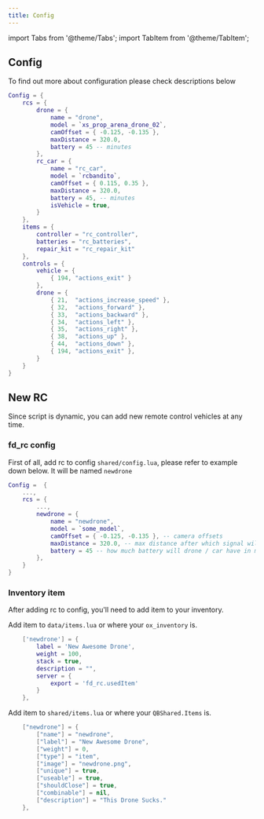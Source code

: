 ```yaml
---
title: Config
---
```


import Tabs from '@theme/Tabs';
import TabItem from '@theme/TabItem';

## Config

To find out more about configuration please check descriptions below

```lua
Config = {
    rcs = {
        drone = {
            name = "drone",
            model = `xs_prop_arena_drone_02`,
            camOffset = { -0.125, -0.135 },
            maxDistance = 320.0,
            battery = 45 -- minutes
        },
        rc_car = {
            name = "rc_car",
            model = `rcbandito`,
            camOffset = { 0.115, 0.35 },
            maxDistance = 320.0,
            battery = 45, -- minutes
            isVehicle = true,
        }
    },
    items = {
        controller = "rc_controller",
        batteries = "rc_batteries",
        repair_kit = "rc_repair_kit"
    },
    controls = {
        vehicle = {
            { 194, "actions_exit" }
        },
        drone = {
            { 21,  "actions_increase_speed" },
            { 32,  "actions_forward" },
            { 33,  "actions_backward" },
            { 34,  "actions_left" },
            { 35,  "actions_right" },
            { 38,  "actions_up" },
            { 44,  "actions_down" },
            { 194, "actions_exit" },
        }
    }
}
```

## New RC

Since script is dynamic, you can add new remote control vehicles at any time.

### fd_rc config

First of all, add rc to config `shared/config.lua`, please refer to example down below. It will be named `newdrone`

```lua
Config =  {
    ...,
    rcs = {
        ...,
        newdrone = {
            name = "newdrone",
            model = `some_model`,
            camOffset = { -0.125, -0.135 }, -- camera offsets
            maxDistance = 320.0, -- max distance after which signal will be lost
            battery = 45 -- how much battery will drone / car have in minutes
        },
    }
}
```

### Inventory item

After adding rc to config, you'll need to add item to your inventory.

<Tabs>
<TabItem value="ox" label="Ox Inventory" default>

Add item to `data/items.lua` or where your `ox_inventory` is.

```lua
    ['newdrone'] = {
        label = 'New Awesome Drone',
        weight = 100,
        stack = true,
        description = "",
        server = {
            export = 'fd_rc.usedItem'
        }
    },
```

</TabItem>
<TabItem value="qbcore" label="QB Inventory">

Add item to `shared/items.lua` or where your `QBShared.Items` is.

```lua
    ["newdrone"] = {
        ["name"] = "newdrone",
        ["label"] = "New Awesome Drone",
        ["weight"] = 0,
        ["type"] = "item",
        ["image"] = "newdrone.png",
        ["unique"] = true,
        ["useable"] = true,
        ["shouldClose"] = true,
        ["combinable"] = nil,
        ["description"] = "This Drone Sucks."
    },
```

</TabItem>
</Tabs>
